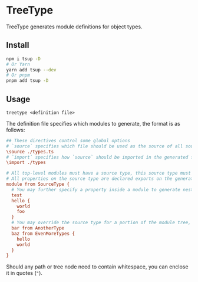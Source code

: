 # TreeType

TreeType generates module definitions for object types.

## Install

```sh
npm i tsup -D
# Or Yarn
yarn add tsup --dev
# Or pnpm
pnpm add tsup -D
```

## Usage

```
treetype <definition file>
```

The definition file specifies which modules to generate, the format is as follows:

```ini
## These directives control some global options
# `source` specifies which file should be used as the source of all source types
\source ./types.ts
# `import` specifies how `source` should be imported in the generated file
\import ./types

# All top-level modules must have a source type, this source type must be exported
# All properties on the source type are declared exports on the generated module
module from SourceType {
  # You may further specify a property inside a module to generate nested modules
  test
  hello {
    world
    foo
  }
  # You may override the source type for a portion of the module tree, this property should not exist on the parent source type
  bar from AnotherType
  baz from EvenMoreTypes {
    hello
    world
  }
}
```

Should any path or tree node need to contain whitespace, you can enclose it in quotes (`"`).

<!-- TODO: example plugins -->
